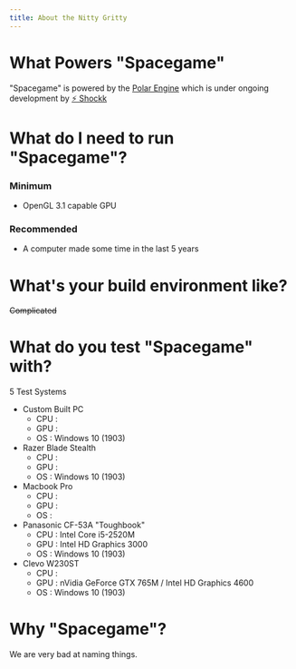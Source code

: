 ```yaml
---
title: About the Nitty Gritty
---
```


# What Powers "Spacegame"

"Spacegame" is powered by the [Polar Engine](https://github.com/polar-engine/polar) which is under ongoing development by [⚡ Shockk](https://github.com/shockkolate)



# What do I need to run "Spacegame"?

### Minimum

- OpenGL 3.1 capable GPU

### Recommended

- A computer made some time in the last 5 years



# What's your build environment like?

~~Complicated~~



# What do you test "Spacegame" with?

5 Test Systems

- Custom Built PC
  - CPU : 
  - GPU :
  - OS : Windows 10 (1903)
- Razer Blade Stealth
  - CPU : 
  - GPU : 
  - OS : Windows 10 (1903)
- Macbook Pro
  - CPU : 
  - GPU : 
  - OS : 
- Panasonic CF-53A "Toughbook"
  - CPU : Intel Core i5-2520M
  - GPU : Intel HD Graphics 3000
  - OS : Windows 10 (1903)
- Clevo W230ST
  - CPU : 
  - GPU : nVidia GeForce GTX 765M / Intel HD Graphics 4600
  - OS : Windows 10 (1903)

# Why "Spacegame"?

We are very bad at naming things.